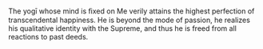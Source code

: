 The yogī whose mind is ﬁxed on Me verily attains the highest perfection of transcendental happiness. He is beyond the mode of passion, he realizes his qualitative identity with the Supreme, and thus he is freed from all reactions to past deeds.